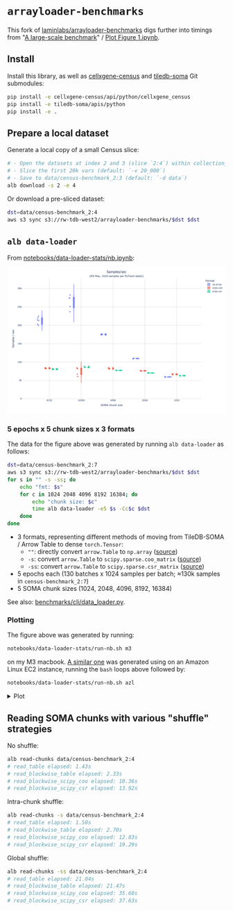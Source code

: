 # `arrayloader-benchmarks`

This fork of [laminlabs/arrayloader-benchmarks] digs further into timings from "[A large-scale benchmark]" / [Plot Figure 1.ipynb](Plot%20Figure%201.ipynb).

## Install
Install this library, as well as [cellxgene-census] and [tiledb-soma] Git submodules:

```bash
pip install -e cellxgene-census/api/python/cellxgene_census
pip install -e tiledb-soma/apis/python
pip install -e .
```

## Prepare a local dataset
Generate a local copy of a small Census slice:
```bash
# - Open the datasets at index 2 and 3 (slice `2:4`) within collection_id 283d65eb-dd53-496d-adb7-7570c7caa443 (default: `-c 283d65eb-dd53-496d-adb7-7570c7caa443`)
# - Slice the first 20k vars (default: `-v 20_000`)
# - Save to data/census-benchmark_2:3 (default: `-d data`)
alb download -s 2 -e 4
```

Or download a pre-sliced dataset:
```bash
dst=data/census-benchmark_2:4
aws s3 sync s3://rw-tdb-west2/arrayloader-benchmarks/$dst $dst
```

## `alb data-loader`

From [notebooks/data-loader-stats/nb.ipynb](notebooks/data-loader-stats/nb.ipynb):

![](notebooks/data-loader-stats/m3/fig.png)

### 5 epochs x 5 chunk sizes x 3 formats

The data for the figure above was generated by running `alb data-loader` as follows:

```bash
dst=data/census-benchmark_2:7
aws s3 sync s3://rw-tdb-west2/arrayloader-benchmarks/$dst $dst
for s in "" -s -ss; do
    echo "fmt: $s"
    for c in 1024 2048 4096 8192 16384; do
        echo "chunk size: $c"
        time alb data-loader -e5 $s -Cc$c $dst
    done
done
```

- 3 formats, representing different methods of moving from TileDB-SOMA / Arrow Table to dense `torch.Tensor`:
  - `""`: directly convert `arrow.Table` to `np.array` ([source][np.array source])
  - `-s`: convert `arrow.Table` to `scipy.sparse.coo_matrix` ([source][scipy.coo source])
  - `-ss`: convert `arrow.Table` to `scipy.sparse.csr_matrix` ([source][scipy.csr source])
- 5 epochs each (130 batches x 1024 samples per batch; ≈130k samples in `census-benchmark_2:7`)
- 5 SOMA chunk sizes (1024, 2048, 4096, 8192, 16384)

See also: [benchmarks/cli/data_loader.py](benchmarks/cli/data_loader.py).

### Plotting
The figure above was generated by running:

```bash
notebooks/data-loader-stats/run-nb.sh m3
```

on my M3 macbook. [A similar one](notebooks/data-loader-stats/azl) was generated using on an Amazon Linux EC2 instance, running the `bash` loops above followed by:
```bash
notebooks/data-loader-stats/run-nb.sh azl
```

<details><summary>Plot</summary>

![](notebooks/data-loader-stats/azl/fig.png)
</details>

## Reading SOMA chunks with various "shuffle" strategies

No shuffle:
```bash
alb read-chunks data/census-benchmark_2:4
# read_table elapsed: 1.43s
# read_blockwise_table elapsed: 2.33s
# read_blockwise_scipy_coo elapsed: 10.36s
# read_blockwise_scipy_csr elapsed: 13.92s
```

Intra-chunk shuffle:
```bash
alb read-chunks -s data/census-benchmark_2:4
# read_table elapsed: 1.50s
# read_blockwise_table elapsed: 2.70s
# read_blockwise_scipy_coo elapsed: 12.83s
# read_blockwise_scipy_csr elapsed: 19.29s
```

Global shuffle:
```bash
alb read-chunks -ss data/census-benchmark_2:4
# read_table elapsed: 21.04s
# read_blockwise_table elapsed: 21.47s
# read_blockwise_scipy_coo elapsed: 35.60s
# read_blockwise_scipy_csr elapsed: 37.63s
```

[laminlabs/arrayloader-benchmarks]: https://github.com/laminlabs/arrayloader-benchmarks
[A large-scale benchmark]: https://lamin.ai/blog/arrayloader-benchmarks#a-large-scale-benchmark

[cellxgene-census]: cellxgene-census
[tiledb-soma]: tiledb-soma

[np.array source]: https://github.com/ryan-williams/cellxgene-census/blob/a664b41d1aa05693e5b55da63b5173d89125dc80/api/python/cellxgene_census/src/cellxgene_census/experimental/ml/pytorch.py#L133-L141
[scipy.coo source]: https://github.com/ryan-williams/cellxgene-census/blob/a664b41d1aa05693e5b55da63b5173d89125dc80/api/python/cellxgene_census/src/cellxgene_census/experimental/ml/pytorch.py#L399-L406
[scipy.csr source]: https://github.com/ryan-williams/cellxgene-census/blob/a664b41d1aa05693e5b55da63b5173d89125dc80/api/python/cellxgene_census/src/cellxgene_census/experimental/ml/pytorch.py#L226
